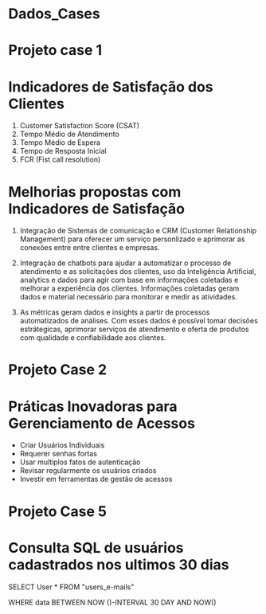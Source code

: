 # Dados_Cases
# Projeto case 1
# Indicadores de Satisfação dos Clientes

1. Customer Satisfaction Score (CSAT)
2. Tempo Médio de Atendimento
3. Tempo Médio de Espera
4. Tempo de Resposta Inicial
5. FCR (Fist call resolution)

# Melhorias propostas com Indicadores de Satisfação

1. Integração de Sistemas de comunicação e CRM (Customer Relationship Management) para oferecer um serviço personlizado e aprimorar as conexões entre entre clientes e empresas.

2. Integração de chatbots para ajudar a automatizar o processo de atendimento e as solicitações dos clientes, uso da Inteligência Artificial, analytics e dados para agir com base em informações coletadas e melhorar a experiência dos clientes. Informações coletadas geram dados e material necessário para monitorar e medir as atividades.

3. As métricas geram dados e insights a partir de processos automatizados de análises. Com esses dados é possível tomar decisões estrátegicas, aprimorar serviços de atendimento e oferta de produtos com qualidade e confiabilidade aos clientes.


# Projeto Case 2

# Práticas Inovadoras para Gerenciamento de Acessos

- Criar Usuários Individuais
- Requerer senhas fortas
- Usar multiplos fatos de autenticação
- Revisar regularmente os usuários criados
- Investir em ferramentas de gestão de acessos

# Projeto Case 5

# Consulta SQL de usuários cadastrados nos ultimos 30 dias

SELECT User * FROM "users_e-mails"

WHERE data BETWEEN NOW ()-INTERVAL 30 DAY AND NOW()

